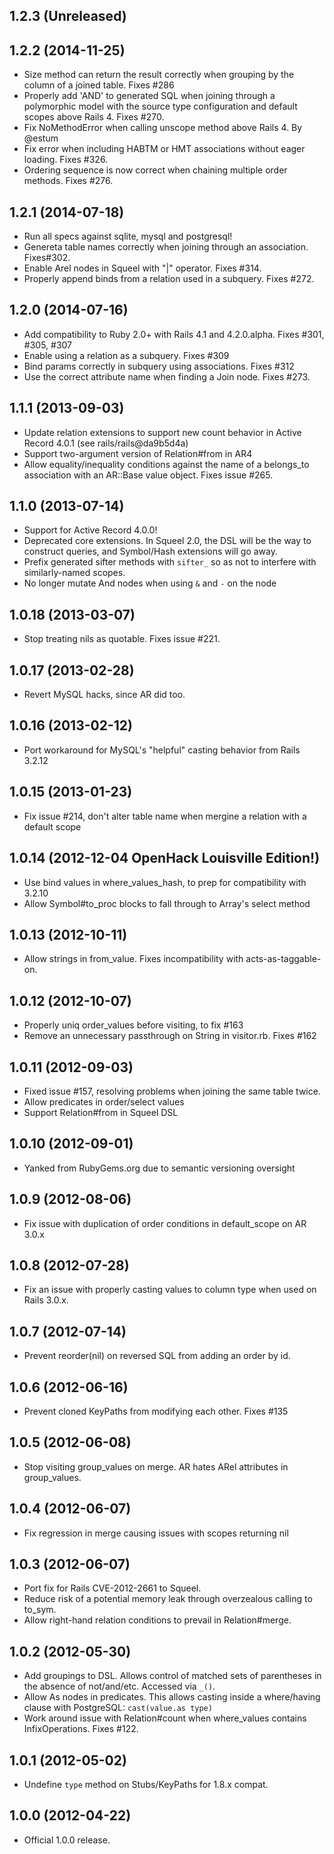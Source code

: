 ## 1.2.3 (Unreleased)

## 1.2.2 (2014-11-25)

* Size method can return the result correctly when grouping by the column of a
  joined table. Fixes #286
* Properly add 'AND' to generated SQL when joining through a polymorphic model
  with the source type configuration and default scopes above Rails 4. Fixes #270.
* Fix NoMethodError when calling unscope method above Rails 4. By @estum
* Fix error when including HABTM or HMT associations without eager loading.
  Fixes #326.
* Ordering sequence is now correct when chaining multiple order methods. Fixes #276.

## 1.2.1 (2014-07-18)

* Run all specs against sqlite, mysql and postgresql!
* Genereta table names correctly when joining through an association. Fixes#302.
* Enable Arel nodes in Squeel with "|" operator. Fixes #314.
* Properly append binds from a relation used in a subquery. Fixes #272.

## 1.2.0 (2014-07-16)

* Add compatibility to Ruby 2.0+ with Rails 4.1 and 4.2.0.alpha.
  Fixes #301, #305, #307
* Enable using a relation as a subquery. Fixes #309
* Bind params correctly in subquery using associations. Fixes #312
* Use the correct attribute name when finding a Join node. Fixes #273.

## 1.1.1 (2013-09-03)

* Update relation extensions to support new count behavior in Active Record
  4.0.1 (see rails/rails@da9b5d4a)
* Support two-argument version of Relation#from in AR4
* Allow equality/inequality conditions against the name of a belongs_to
  association with an AR::Base value object. Fixes issue #265.

## 1.1.0 (2013-07-14)

* Support for Active Record 4.0.0!
* Deprecated core extensions. In Squeel 2.0, the DSL will be the way to
  construct queries, and Symbol/Hash extensions will go away.
* Prefix generated sifter methods with `sifter_` so as not to interfere with
  similarly-named scopes.
* No longer mutate And nodes when using `&` and `-` on the node

## 1.0.18 (2013-03-07)

* Stop treating nils as quotable. Fixes issue #221.

## 1.0.17 (2013-02-28)

* Revert MySQL hacks, since AR did too.

## 1.0.16 (2013-02-12)

* Port workaround for MySQL's "helpful" casting behavior from Rails 3.2.12

## 1.0.15 (2013-01-23)

* Fix issue #214, don't alter table name when mergine a relation with a default
  scope

## 1.0.14 (2012-12-04 OpenHack Louisville Edition!)

* Use bind values in where_values_hash, to prep for compatibility with 3.2.10
* Allow Symbol#to_proc blocks to fall through to Array's select method

## 1.0.13 (2012-10-11)

* Allow strings in from_value. Fixes incompatibility with acts-as-taggable-on.

## 1.0.12 (2012-10-07)

* Properly uniq order_values before visiting, to fix #163
* Remove an unnecessary passthrough on String in visitor.rb. Fixes #162

## 1.0.11 (2012-09-03)

* Fixed issue #157, resolving problems when joining the same table twice.
* Allow predicates in order/select values
* Support Relation#from in Squeel DSL

## 1.0.10 (2012-09-01)

* Yanked from RubyGems.org due to semantic versioning oversight

## 1.0.9 (2012-08-06)

* Fix issue with duplication of order conditions in default_scope on AR 3.0.x

## 1.0.8 (2012-07-28)

* Fix an issue with properly casting values to column type when used
  on Rails 3.0.x.

## 1.0.7 (2012-07-14)

* Prevent reorder(nil) on reversed SQL from adding an order by id.

## 1.0.6 (2012-06-16)

* Prevent cloned KeyPaths from modifying each other. Fixes #135

## 1.0.5 (2012-06-08)

* Stop visiting group_values on merge. AR hates ARel attributes in
  group_values.

## 1.0.4 (2012-06-07)

* Fix regression in merge causing issues with scopes returning nil

## 1.0.3 (2012-06-07)

* Port fix for Rails CVE-2012-2661 to Squeel.
* Reduce risk of a potential memory leak through overzealous
  calling to to_sym.
* Allow right-hand relation conditions to prevail in Relation#merge.

## 1.0.2 (2012-05-30)

* Add groupings to DSL. Allows control of matched sets of
  parentheses in the absence of not/and/etc. Accessed via
  `_()`.
* Allow As nodes in predicates. This allows casting inside
  a where/having clause with PostgreSQL: `cast(value.as type)`
* Work around issue with Relation#count when where_values
  contains InfixOperations. Fixes #122.

## 1.0.1 (2012-05-02)

* Undefine `type` method on Stubs/KeyPaths for 1.8.x compat.

## 1.0.0 (2012-04-22)

* Official 1.0.0 release.
